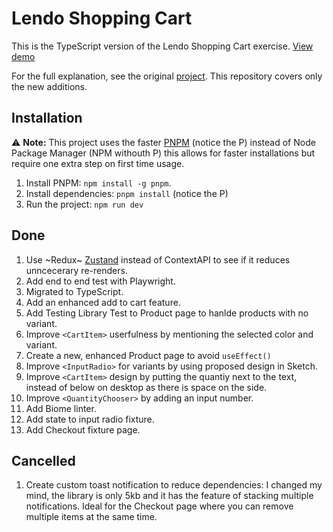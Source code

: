 # Lendo Shopping Cart

This is the TypeScript version of the Lendo Shopping Cart exercise. [View demo](https://lendo-ts.web.app)

For the full explanation, see the original [project](https://github.com/elalienx/lendo-shopping-cart). This repository covers only the new additions.

## Installation

⚠️ **Note:** This project uses the faster [PNPM](https://pnpm.io) (notice the P) instead of Node Package Manager (NPM withouth P) this allows for faster installations but require one extra step on first time usage.

1. Install PNPM: `npm install -g pnpm`.
1. Install dependencies: `pnpm install` (notice the P)
1. Run the project: `npm run dev`

## Done

1. Use ~Redux~ [Zustand](https://zustand-demo.pmnd.rs) instead of ContextAPI to see if it reduces unncecerary re-renders.
1. Add end to end test with Playwright.
1. Migrated to TypeScript.
1. Add an enhanced add to cart feature.
1. Add Testing Library Test to Product page to hanlde products with no variant.
1. Improve `<CartItem>` userfulness by mentioning the selected color and variant.
1. Create a new, enhanced Product page to avoid `useEffect()`
1. Improve `<InputRadio>` for variants by using proposed design in Sketch.
1. Improve `<CartItem>` design by putting the quantiy next to the text, instead of below on desktop as there is space on the side.
1. Improve `<QuantityChooser>` by adding an input number.
1. Add Biome linter.
1. Add state to input radio fixture.
1. Add Checkout fixture page.

## Cancelled

1. Create custom toast notification to reduce dependencies: I changed my mind, the library is only 5kb and it has the feature of stacking multiple notifications. Ideal for the Checkout page where you can remove multiple items at the same time.
